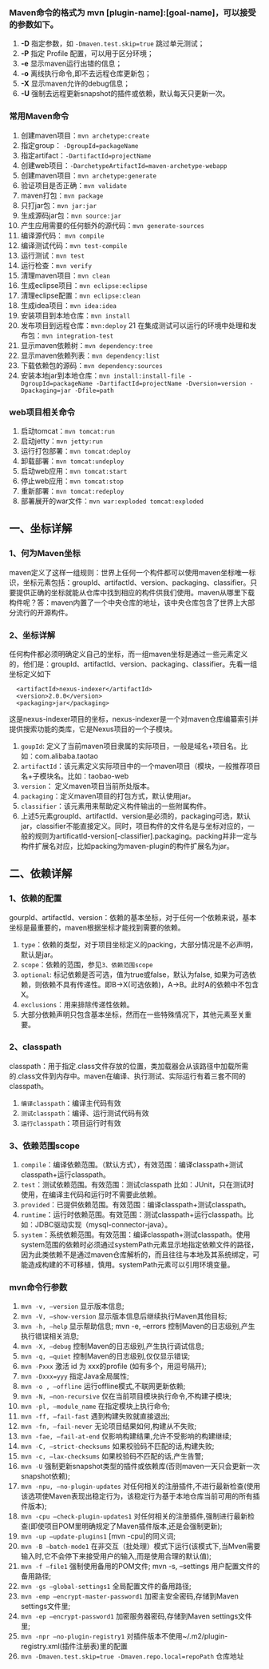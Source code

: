### Maven命令的格式为 mvn [plugin-name]:[goal-name]，可以接受的参数如下。
01. **-D** 指定参数，如 `-Dmaven.test.skip=true` 跳过单元测试；
02. **-P** 指定 Profile 配置，可以用于区分环境；
03. **-e** 显示maven运行出错的信息；
04. **-o** 离线执行命令,即不去远程仓库更新包；
05. **-X** 显示maven允许的debug信息；
06. **-U** 强制去远程更新snapshot的插件或依赖，默认每天只更新一次。

### 常用Maven命令
01. 创建maven项目：`mvn archetype:create `
02. 指定group： `-DgroupId=packageName `
03. 指定artifact：`-DartifactId=projectName`
04. 创建web项目：`-DarchetypeArtifactId=maven-archetype-webapp  `
05. 创建maven项目：`mvn archetype:generate`
06. 验证项目是否正确：`mvn validate`
07. maven打包：`mvn package`
08. 只打jar包：`mvn jar:jar`
09. 生成源码jar包：`mvn source:jar`
10. 产生应用需要的任何额外的源代码：`mvn generate-sources`
11. 编译源代码： `mvn compile`
12. 编译测试代码：`mvn test-compile`
13. 运行测试：`mvn test`
14. 运行检查：`mvn verify`
15. 清理maven项目：`mvn clean`
16. 生成eclipse项目：`mvn eclipse:eclipse`
17. 清理eclipse配置：`mvn eclipse:clean`
18. 生成idea项目：`mvn idea:idea`
19. 安装项目到本地仓库：`mvn install`
20. 发布项目到远程仓库：`mvn:deploy`
21 在集成测试可以运行的环境中处理和发布包：`mvn integration-test`
22. 显示maven依赖树：`mvn dependency:tree`
23. 显示maven依赖列表：`mvn dependency:list`
24. 下载依赖包的源码：`mvn dependency:sources`
25. 安装本地jar到本地仓库：`mvn install:install-file -DgroupId=packageName -DartifactId=projectName -Dversion=version -Dpackaging=jar -Dfile=path`

### web项目相关命令
01. 启动tomcat：`mvn tomcat:run`
02. 启动jetty：`mvn jetty:run`
03. 运行打包部署：`mvn tomcat:deploy`
04. 卸载部署：`mvn tomcat:undeploy`
05. 启动web应用：`mvn tomcat:start`
06. 停止web应用：`mvn tomcat:stop`
07. 重新部署：`mvn tomcat:redeploy`
08. 部署展开的war文件：`mvn war:exploded tomcat:exploded`

## 一、坐标详解
### 1、何为Maven坐标
maven定义了这样一组规则：世界上任何一个构件都可以使用maven坐标唯一标识，坐标元素包括：groupId、artifactId、version、packaging、classifier。只要提供正确的坐标就能从仓库中找到相应的构件供我们使用。maven从哪里下载构件呢？答：maven内置了一个中央仓库的地址，该中央仓库包含了世界上大部分流行的开源构件。
### 2、坐标详解
任何构件都必须明确定义自己的坐标，而一组maven坐标是通过一些元素定义的，他们是：groupId、artifactId、version、packaging、classifier。先看一组坐标定义如下
```<groupId>org.sonatype.nexus</groupId>
  <artifactId>nexus-indexer</artifactId>
  <version>2.0.0</version>
  <packaging>jar</packaging>
```
这是nexus-indexer项目的坐标，nexus-indexer是一个对maven仓库编纂索引并提供搜索功能的类库，它是Nexus项目的一个子模块。
1. ``goupId``: 定义了当前maven项目隶属的实际项目，一般是域名+项目名。比如：com.alibaba.taotao
2. ``artifactId``：该元素定义实际项目中的一个maven项目（模块，一般推荐项目名+子模块名。比如：taobao-web
3. ``version``： 定义maven项目当前所处版本。
4. ``packaging``：定义maven项目的打包方式，默认使用jar。
5. ``classifier``：该元素用来帮助定义构件输出的一些附属构件。
6. 上述5元素groupId、artifactId、version是必须的，packaging可选，默认jar，classifier不能直接定义。同时，项目构件的文件名是与坐标对应的，一般的规则为artificatId-version[-classifier].packaging。packing并非一定与构件扩展名对应，比如packing为maven-plugin的构件扩展名为jar。

## 二、依赖详解
### 1、依赖的配置
gourpId、artifactId、version：依赖的基本坐标，对于任何一个依赖来说，基本坐标是最重要的，maven根据坐标才能找到需要的依赖。
1. ``type``：依赖的类型，对于项目坐标定义的packing，大部分情况是不必声明，默认是jar。
2. ``scope``：依赖的范围，参见``3、依赖范围scope``
3. ``optional``: 标记依赖是否可选，值为true或false，默认为false, 如果为可选依赖，则依赖不具有传递性。即B->X(可选依赖)，A->B。此时A的依赖中不包含X。
4. ``exclusions``：用来排除传递性依赖。
5. 大部分依赖声明只包含基本坐标，然而在一些特殊情况下，其他元素至关重要。

### 2、classpath
classpath：用于指定.class文件存放的位置，类加载器会从该路径中加载所需的.class文件到内存中。maven在编译、执行测试、实际运行有着三套不同的classpath。
1. ``编译classpath``：编译主代码有效
2. ``测试classpath``：编译、运行测试代码有效
3. ``运行classpath``：项目运行时有效

### 3、依赖范围scope
1. ``compile``：编译依赖范围。（默认方式），有效范围：编译classpath+测试classpath+运行classpath。
2. ``test``：测试依赖范围。有效范围：测试classpath 比如：JUnit，只在测试时使用，在编译主代码和运行时不需要此依赖。
3. ``provided``：已提供依赖范围。有效范围：编译classpath+测试classpath。
4. ``runtime``：运行时依赖范围。有效范围：测试classpath+运行classpath。比如：JDBC驱动实现（mysql-connector-java）。
5. ``system``：系统依赖范围。有效范围：编译classpath+测试classpath。使用system范围的依赖时必须通过systemPath元素显示地指定依赖文件的路径，因为此类依赖不是通过maven仓库解析的，而且往往与本地及其系统绑定，可能造成构建的不可移植，慎用。systemPath元素可以引用环境变量。

### mvn命令行参数
1. `mvn -v, –version` 显示版本信息;
2. `mvn -V, –show-version` 显示版本信息后继续执行Maven其他目标;
3. `mvn -h, –help` 显示帮助信息; mvn -e, –errors 控制Maven的日志级别,产生执行错误相关消息;
4. `mvn -X, –debug` 控制Maven的日志级别,产生执行调试信息;
5. `mvn -q, –quiet` 控制Maven的日志级别,仅仅显示错误;
6. `mvn -Pxxx` 激活 id 为 xxx的profile (如有多个，用逗号隔开);
7. `mvn -Dxxx=yyy` 指定Java全局属性;
8. `mvn -o , –offline` 运行offline模式,不联网更新依赖;
9. `mvn -N, –non-recursive` 仅在当前项目模块执行命令,不构建子模块;
10. `mvn -pl, –module_name` 在指定模块上执行命令;
11. `mvn -ff, –fail-fast` 遇到构建失败就直接退出;
12. `mvn -fn, –fail-never` 无论项目结果如何,构建从不失败;
13. `mvn -fae, –fail-at-end` 仅影响构建结果,允许不受影响的构建继续;
14. `mvn -C, –strict-checksums` 如果校验码不匹配的话,构建失败;
15. `mvn -c, –lax-checksums` 如果校验码不匹配的话,产生告警;
16. `mvn -U` 强制更新snapshot类型的插件或依赖库(否则maven一天只会更新一次snapshot依赖);
17. `mvn -npu, –no-plugin-updates` 对任何相关的注册插件,不进行最新检查(使用该选项使Maven表现出稳定行为，该稳定行为基于本地仓库当前可用的所有插件版本);
18. `mvn -cpu –check-plugin-updates1` 对任何相关的注册插件,强制进行最新检查(即使项目POM里明确规定了Maven插件版本,还是会强制更新);
19. `mvn -up –update-plugins1` [mvn -cpu]的同义词;
20. `mvn -B –batch-mode1` 在非交互（批处理）模式下运行(该模式下,当Mven需要输入时,它不会停下来接受用户的输入,而是使用合理的默认值);
21. `mvn -f –file1` 强制使用备用的POM文件; mvn -s, –settings 用户配置文件的备用路径;
22. `mvn -gs –global-settings1` 全局配置文件的备用路径;
23. `mvn -emp –encrypt-master-password1` 加密主安全密码,存储到Maven settings文件里;
24. `mvn -ep –encrypt-password1` 加密服务器密码,存储到Maven settings文件里;
25. `mvn -npr –no-plugin-registry1` 对插件版本不使用~/.m2/plugin-registry.xml(插件注册表)里的配置
26. `mvn -Dmaven.test.skip=true -Dmaven.repo.local=repoPath` 仓库地址
